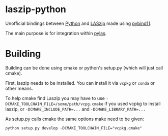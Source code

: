# laszip-python

Unofficial bindings between [Python][python-site] and [LASzip][laszip-github] made
using [pybind11][pybind11-github].

The main purpose is for integration within [pylas][pylas-github].

# Building

Building can be done using cmake or python's setup.py (which will just call cmake).

First, laszip needs to be installed. You can install it via `vcpkg` or `conda` or other means.

To help cmake find Laszip you may have to use `-DCMAKE_TOOLCHAIN_FILE=/some/path/vcpg.cmake`
if you used vcpkg to install laszip, or `-DCMAKE_INCLUDE_PATH=...` and `-DCMAKE_LIBRARY_PATH=...`


As setup.py calls cmake the same options make need to be given:
```shell
python setup.py develop -DCMAKE_TOOLCHAIN_FILE="vcpkg.cmake"
```

[laszip-github]: https://github.com/LASzip/LASzip
[python-site]: https://www.python.org/ 
[pybind11-github]: https://github.com/pybind/pybind11
[pylas-github]: https://github.com/tmontaigu/pylas